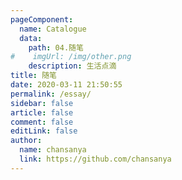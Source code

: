 ```yaml
---
pageComponent:
  name: Catalogue
  data:
    path: 04.随笔
#    imgUrl: /img/other.png
    description: 生活点滴
title: 随笔
date: 2020-03-11 21:50:55
permalink: /essay/
sidebar: false
article: false
comment: false
editLink: false
author:
  name: chansanya
  link: https://github.com/chansanya
---
```

